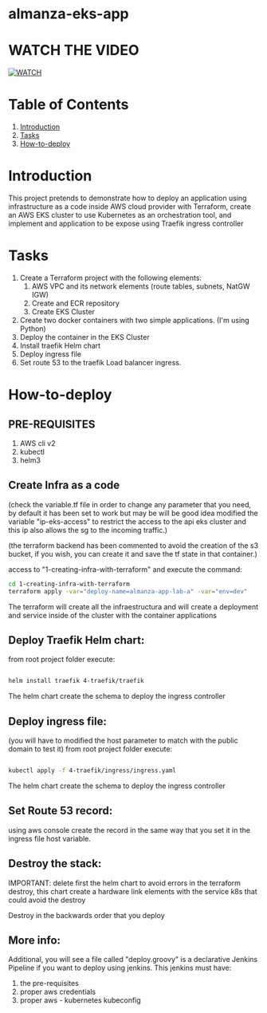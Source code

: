 # almanza-eks-app

# WATCH THE VIDEO


[![WATCH](http://img.youtube.com/vi/DxyJ7GSNeZY/0.jpg)](http://www.youtube.com/watch?v=DxyJ7GSNeZY)



# Table of Contents
1. [Introduction](#Introduction )
2. [Tasks](#Tasks)
3. [How-to-deploy](#How-to-deploy)



# Introduction


This project pretends to demonstrate how to deploy an application using infrastructure as a code inside AWS cloud provider with Terraform, create an AWS EKS cluster to use Kubernetes as an orchestration tool, and implement and application to be expose using Traefik ingress controller

# Tasks
1. Create a Terraform project with the following elements:
    1. AWS VPC and its network elements (route tables, subnets, NatGW IGW)
    2. Create and ECR repository
    3. Create EKS Cluster
2. Create two docker containers with two simple applications. (I'm using Python)
3. Deploy the container in the EKS Cluster
4. Install traefik Helm chart
5. Deploy ingress file
6. Set route 53 to the traefik Load balancer ingress.



# How-to-deploy

## PRE-REQUISITES

1. AWS cli v2
2. kubectl
3. helm3

## Create Infra as a code


(check the variable.tf file in order to change any parameter that you need, by default it has been set to work but may be will be good idea modified the variable "ip-eks-access" to restrict the access to the api eks cluster and this ip also allows the sg to the incoming traffic.)

(the terraform backend has been commented to avoid the creation of the s3 bucket, if you wish, you can create it and save the tf state in that container.)

access to "1-creating-infra-with-terraform" and execute the command:

```bash
cd 1-creating-infra-with-terraform
terraform apply -var="deploy-name=almanza-app-lab-a" -var="env=dev"

```

The terraform will create all the infraestructura and will create a deployment and service inside of the cluster with the container applications

## Deploy Traefik Helm chart:

from root project folder execute: 

```bash

helm install traefik 4-traefik/traefik

```

The helm chart create the schema to deploy the ingress controller

## Deploy ingress file:

(you will have to modified the host parameter to match with the public domain to test it)
from root project folder execute: 


```bash

kubectl apply -f 4-traefik/ingress/ingress.yaml

```

The helm chart create the schema to deploy the ingress controller


## Set Route 53 record:

using aws console create the record in the same way that you set it in the ingress file host variable.

## Destroy the stack:

IMPORTANT: delete first the helm chart to avoid errors in the terraform destroy, this chart create a hardware link elements with the service k8s that could avoid the destroy

Destroy in the backwards order that you deploy

## More info:

Additional, you will see a file called "deploy.groovy" is a declarative Jenkins Pipeline if you want to deploy using jenkins. This jenkins must have:

1. the pre-requisites
2. proper aws credentials
3. proper aws - kubernetes kubeconfig